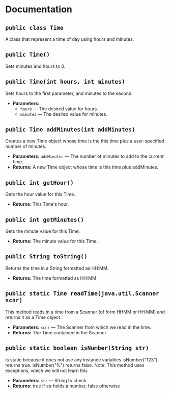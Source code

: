 # Documentation

## `public class Time`

A class that represent a time of day using hours and minutes.

## `public Time()`

Sets minutes and hours to 0.

## `public Time(int hours, int minutes)`

Sets hours to the first parameter, and minutes to the second.

 * **Parameters:**
   * `hours` — The desired value for hours.
   * `minutes` — The desired value for minutes.

## `public Time addMinutes(int addMinutes)`

Creates a new Time object whose time is the this time plus a user-specified number of minutes.

 * **Parameters:** `addMinutes` — The number of minutes to add to the current time.
 * **Returns:** A new Time object whose time is this time plus addMinutes.

## `public int getHour()`

Gets the hour value for this Time.

 * **Returns:** This Time's hour.

## `public int getMinutes()`

Gets the minute value for this Time.

 * **Returns:** The minute value for this Time.

## `public String toString()`

Returns the time in a String formatted as HH:MM.

 * **Returns:** The time formatted as HH:MM

## `public static Time readTime(java.util.Scanner scnr)`

This method reads in a time from a Scanner (of form HHMM or HH:MM) and returns it as a Time object.

 * **Parameters:** `scnr` — The Scanner from which we read in the time.
 * **Returns:** The Time contained in the Scanner.

## `public static boolean isNumber(String str)`

Is static because it does not use any instance variables isNumber("123") returns true. isNumber("1L") returns false. Note: This method uses exceptions, which we will not learn this

 * **Parameters:** `str` — String to check
 * **Returns:** true if str holds a number, false otherwise
